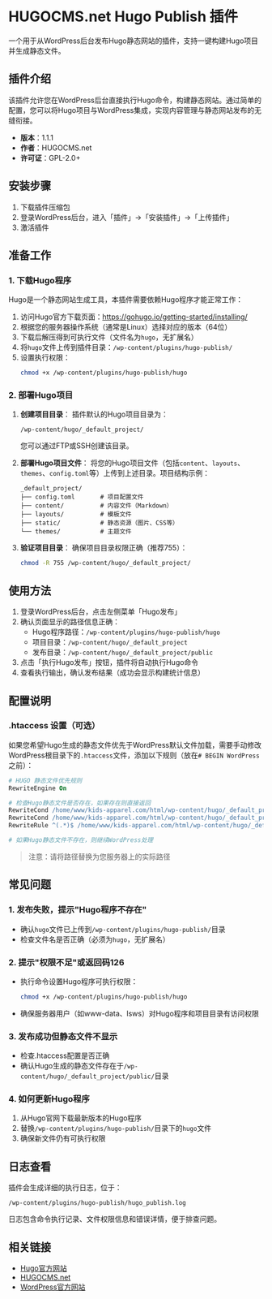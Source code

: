 # HUGOCMS.net Hugo Publish 插件

一个用于从WordPress后台发布Hugo静态网站的插件，支持一键构建Hugo项目并生成静态文件。

## 插件介绍

该插件允许您在WordPress后台直接执行Hugo命令，构建静态网站。通过简单的配置，您可以将Hugo项目与WordPress集成，实现内容管理与静态网站发布的无缝衔接。

- **版本**：1.1.1
- **作者**：HUGOCMS.net
- **许可证**：GPL-2.0+

## 安装步骤

1. 下载插件压缩包
2. 登录WordPress后台，进入「插件」→「安装插件」→「上传插件」
3. 激活插件

## 准备工作

### 1. 下载Hugo程序

Hugo是一个静态网站生成工具，本插件需要依赖Hugo程序才能正常工作：

1. 访问Hugo官方下载页面：https://gohugo.io/getting-started/installing/
2. 根据您的服务器操作系统（通常是Linux）选择对应的版本（64位）
3. 下载后解压得到可执行文件（文件名为`hugo`，无扩展名）
4. 将`hugo`文件上传到插件目录：`/wp-content/plugins/hugo-publish/`
5. 设置执行权限：
   ```bash
   chmod +x /wp-content/plugins/hugo-publish/hugo
   ```

### 2. 部署Hugo项目

1. **创建项目目录**：
   插件默认的Hugo项目目录为：
   ```
   /wp-content/hugo/_default_project/
   ```
   您可以通过FTP或SSH创建该目录。

2. **部署Hugo项目文件**：
   将您的Hugo项目文件（包括`content`、`layouts`、`themes`、`config.toml`等）上传到上述目录。项目结构示例：
   ```
   _default_project/
   ├── config.toml       # 项目配置文件
   ├── content/          # 内容文件（Markdown）
   ├── layouts/          # 模板文件
   ├── static/           # 静态资源（图片、CSS等）
   └── themes/           # 主题文件
   ```

3. **验证项目目录**：
   确保项目目录权限正确（推荐755）：
   ```bash
   chmod -R 755 /wp-content/hugo/_default_project/
   ```

## 使用方法

1. 登录WordPress后台，点击左侧菜单「Hugo发布」
2. 确认页面显示的路径信息正确：
   - Hugo程序路径：`/wp-content/plugins/hugo-publish/hugo`
   - 项目目录：`/wp-content/hugo/_default_project`
   - 发布目录：`/wp-content/hugo/_default_project/public`
3. 点击「执行Hugo发布」按钮，插件将自动执行Hugo命令
4. 查看执行输出，确认发布结果（成功会显示构建统计信息）

## 配置说明

### .htaccess 设置（可选）

如果您希望Hugo生成的静态文件优先于WordPress默认文件加载，需要手动修改WordPress根目录下的`.htaccess`文件，添加以下规则（放在`# BEGIN WordPress`之前）：

```apache
# HUGO 静态文件优先规则
RewriteEngine On

# 检查Hugo静态文件是否存在，如果存在则直接返回
RewriteCond /home/www/kids-apparel.com/html/wp-content/hugo/_default_project/public/$1 -f [OR]
RewriteCond /home/www/kids-apparel.com/html/wp-content/hugo/_default_project/public/$1 -d
RewriteRule ^(.*)$ /home/www/kids-apparel.com/html/wp-content/hugo/_default_project/public/$1 [L]

# 如果Hugo静态文件不存在，则继续WordPress处理
```

> 注意：请将路径替换为您服务器上的实际路径

## 常见问题

### 1. 发布失败，提示"Hugo程序不存在"

- 确认`hugo`文件已上传到`/wp-content/plugins/hugo-publish/`目录
- 检查文件名是否正确（必须为`hugo`，无扩展名）

### 2. 提示"权限不足"或返回码126

- 执行命令设置Hugo程序可执行权限：
  ```bash
  chmod +x /wp-content/plugins/hugo-publish/hugo
  ```
- 确保服务器用户（如www-data、lsws）对Hugo程序和项目目录有访问权限

### 3. 发布成功但静态文件不显示

- 检查.htaccess配置是否正确
- 确认Hugo生成的静态文件存在于`/wp-content/hugo/_default_project/public/`目录

### 4. 如何更新Hugo程序

1. 从Hugo官网下载最新版本的Hugo程序
2. 替换`/wp-content/plugins/hugo-publish/`目录下的`hugo`文件
3. 确保新文件仍有可执行权限

## 日志查看

插件会生成详细的执行日志，位于：
```
/wp-content/plugins/hugo-publish/hugo_publish.log
```
日志包含命令执行记录、文件权限信息和错误详情，便于排查问题。

## 相关链接

- [Hugo官方网站](https://gohugo.io/)
- [HUGOCMS.net](https://hugocms.net/)
- [WordPress官方网站](https://wordpress.org/)
